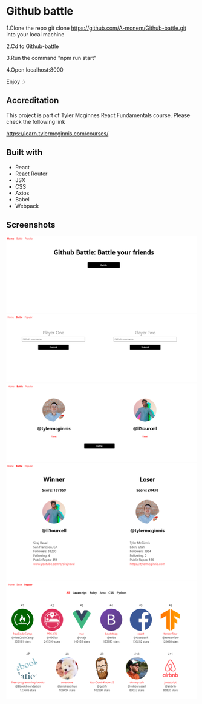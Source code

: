 # Github battle

1.Clone the repo git clone https://github.com/A-monem/Github-battle.git into your local machine

2.Cd to Github-battle

3.Run the command "npm run start"

4.Open localhost:8000

Enjoy :)


## Accreditation

This project is part of Tyler Mcginnes React Fundamentals course. Please check the following link

https://learn.tylermcginnis.com/courses/

## Built with

* React
* React Router
* JSX
* CSS
* Axios
* Babel
* Webpack


## Screenshots

![Home page screenshot](/screenshots/Capture.png)
![Battle 1 screenshot](/screenshots/Capture2.png)
![Battle 2 screenshot](/screenshots/Capture3.png)
![Battle 3 screenshot](/screenshots/Capture4.png)
![Popular Repos screenshot](/screenshots/Capture5.png)

